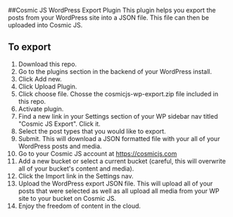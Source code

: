 ##Cosmic JS WordPress Export Plugin
This plugin helps you export the posts from your WordPress site into a JSON file.  This file can then be uploaded into Cosmic JS.

## To export
1. Download this repo.
2. Go to the plugins section in the backend of your WordPress install. 
3. Click Add new.
4. Click Upload Plugin.
5. Click choose file.  Chosse the cosmicjs-wp-export.zip file included in this repo.
6. Activate plugin.
7. Find a new link in your Settings section of your WP sidebar nav titled "Cosmic JS Export".  Click it.
8. Select the post types that you would like to export.
9. Submit.  This will download a JSON formatted file with your all of your WordPress posts and media.
10. Go to your Cosmic JS account at https://cosmicjs.com
11. Add a new bucket or select a current bucket (careful, this will overwrite all of your bucket's content and media).
12. Click the Import link in the Settings nav.
13. Upload the WordPress export JSON file. This will upload all of your posts that were selected as well as all upload all media from your WP site to your bucket on Cosmic JS.
14. Enjoy the freedom of content in the cloud.
